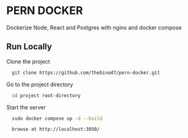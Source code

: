 
# PERN DOCKER

Dockerize Node, React and Postgres with nginx and docker compose
## Run Locally

Clone the project

```bash
  git clone https://github.com/thebinod7/pern-docker.git
```

Go to the project directory

```bash
  cd project root-directory
```

Start the server

```bash
  sudo docker compose up -d --build

  browse at http://localhost:3050/
```

